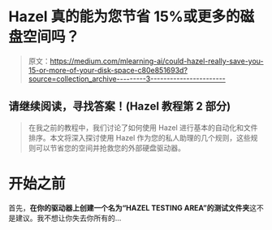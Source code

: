 # Hazel 真的能为您节省 15%或更多的磁盘空间吗？

> 原文：<https://medium.com/mlearning-ai/could-hazel-really-save-you-15-or-more-of-your-disk-space-c80e851693d?source=collection_archive---------3----------------------->

## 请继续阅读，寻找答案！(Hazel 教程第 2 部分)

> 在我之前的教程中，我们讨论了如何使用 Hazel 进行基本的自动化和文件排序。本文将深入探讨使用 Hazel 作为您的私人助理的几个规则，这些规则可以节省您的空间并抢救您的外部硬盘驱动器。

# **开始之前**

首先，**在你的驱动器上创建一个名为“HAZEL TESTING AREA”的测试文件夹**这不是建议。我不想让你失去你所有的…